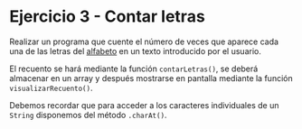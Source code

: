 # Ejercicio 3 - Contar letras

Realizar un programa que cuente el número de veces que aparece cada una de las letras del [alfabeto](https://es.wikipedia.org/wiki/Ortograf%C3%ADa_del_espa%C3%B1ol) en un texto introducido por el usuario.

El recuento se hará mediante la función `contarLetras()`, se deberá almacenar en un array y después mostrarse en pantalla mediante la función `visualizarRecuento()`.

Debemos recordar que para acceder a los caracteres individuales de un `String` disponemos del método `.charAt()`.

